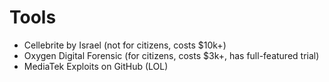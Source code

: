 # Tools
- Cellebrite by Israel (not for citizens, costs $10k+)
- Oxygen Digital Forensic (for citizens, costs $3k+, has full-featured trial)
- MediaTek Exploits on GitHub (LOL)